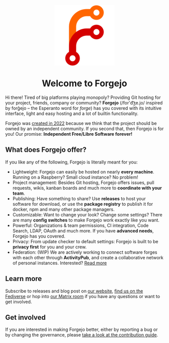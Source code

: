 <div align="center">
    <img src="./assets/logo.svg" alt="" width="192" align="center" />
    <h1 align="center">Welcome to Forgejo</h1>
</div>

Hi there! Tired of big platforms playing monopoly?
Providing Git hosting for your project, friends, company or community?
**Forgejo** (/for'd&#865;ʒe.jo/ inspired by forĝejo – the Esperanto word for *forge*) has you covered with its intuitive interface,
light and easy hosting and a lot of builtin functionality.

Forgejo was [created in 2022](https://forgejo.org/2022-12-15-hello-forgejo/)
because we think that the project should be owned by an independent community.
If you second that, then Forgejo is for you!
Our promise: **Independent Free/Libre Software forever!**

## What does Forgejo offer?

<!-- If you want to know what Forgejo is like,
you can check out public instances,
e.g. [Codeberg.org](https://codeberg.org).
-->

If you like any of the following, Forgejo is literally meant for you:

- Lightweight: Forgejo can easily be hosted on nearly **every machine**.
  Running on a Raspberry? Small cloud instance? No problem!
- Project management: Besides Git hosting, Forgejo offers issues,
  pull requests, wikis, kanban boards and much more to **coordinate with your team**.
- Publishing: Have something to share? Use **releases** to host your software for download,
  or use the **package registry** to publish it for docker, npm and many other package managers.
- Customizable: Want to change your look? Change some settings?
  There are many **config switches** to make Forgejo work exactly like you want.
- Powerful: Organizations & team permissions, CI integration, Code Search, LDAP, OAuth and much more.
  If you have **advanced needs**, Forgejo has you covered.
- Privacy: From update checker to default settings: Forgejo is built to be **privacy first** for you and your crew.
- Federation: (WIP) We are actively working to connect software forges with each other through **ActivityPub**,
  and create a collaborative network of personal instances.
  Interested? [Read more](https://codeberg.org/forgejo/forgejo/src/branch/forgejo/CONTRIBUTING/WORKFLOW.md#federation-https-codeberg-org-forgejo-forgejo-issues-labels-79349)

## Learn more

Subscribe to releases and blog post on [our website](https://forgejo.org), <a href="https://floss.social/@forgejo" rel="me">find us on the Fediverse</a> or hop into [our Matrix room](https://matrix.to/#/#forgejo-chat:matrix.org) if you have any questions or want to get involved.


## Get involved

If you are interested in making Forgejo better, either by reporting a bug or by changing the governance, please [take a look at the contribution guide](CONTRIBUTING.md).
